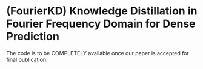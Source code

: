 # (FourierKD) Knowledge Distillation in Fourier Frequency Domain for Dense Prediction 
The code is to be COMPLETELY available once our paper is accepted for final publication.
